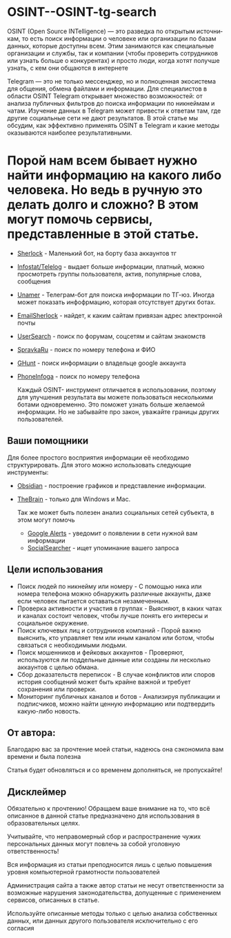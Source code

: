 # OSINT--OSINT-tg-search

OSINT (Open Source INTelligence) — это раз­ведка по откры­тым источни­кам, то есть поиск информа­ции о челове­ке или орга­низа­ции по базам дан­ных, которые дос­тупны всем. Этим занима­ются как спе­циаль­ные орга­низа­ции и служ­бы, так и ком­пании (что­бы про­верить сот­рудни­ков или узнать боль­ше о кон­курен­тах) и прос­то люди, ког­да хотят получ­ше узнать, с кем они обща­ются в интерне­те

Telegram — это не только мессенджер, но и полноценная экосистема для общения, обмена файлами и информации. Для специалистов в области OSINT Telegram открывает множество возможностей: от анализа публичных фильтров до поиска информации по никнеймам и чатам. Изучение данных в Telegram может привести к ответам там, где другие социальные сети не дают результатов. В этой статье мы обсудим, как эффективно применять OSINT в Telegram и какие методы оказываются наиболее результативными.
# Порой нам всем бывает нужно найти информацию на какого либо человека. Но ведь в ручную это делать долго и сложно? В этом могут помочь сервисы, представленные в этой статье.

* [Sherlock](https://t.me/SherlockinfoX_BOT) - Маленький бот, на борту база аккаунтов тг
* [Infostat/Telelog](https://t.me/Teel_log_bot) - выдает больше информации, платный, можно просмотреть группы пользователя, актив, популярные слова, сообщения
* [Unamer](https://t.me/unamer_bot?start) - Телеграм-бот для поиска информации по ТГ-юз. Иногда может показать инфофрмацию, которая отсутствует других ботах.
* [EmailSherlock](http://www.emailsherlock.com/) - найдет, к каким сайтам привязан адрес электронной почты
* [UserSearch](https://usersearch.org/index.php) - поиск по форумам, соцсетям и сайтам знакомств
* [SpravkaRu](http://spra.vkaru.net/) - поиск по номеру телефона и ФИО
* [GHunt](https://github.com/mxrch/GHunt) - поиск информации о владельце google аккаунта
* [PhoneInfoga](https://github.com/sundowndev/phoneinfoga) - поиск по номеру телефона 

  Каждый OSINT- инструмент отличается в использовании, поэтому для улучшения результата вы можете пользоваться несколькими ботами одновременно. Это поможет узнать больше желаемой информации. Но не забывайте про закон, уважайте границы других пользователей.

## Ваши помощники

Для более простого восприятия информации её необходимо структурировать. Для этого можно использовать следующие инструменты:

* [Obsidian](https://obsidian.md/) - построение графиков и представление информации.
* [TheBrain](https://www.thebrain.com/) - только для Windows и Mac.

  Так же может быть полезен анализ социальных сетей субъекта, в этом могут помочь

  * [Google Alerts](https://www.google.com/alerts?hl=ru) - уведомит о появлении в сети нужной вам информации
  * [SocialSearcher](https://www.social-searcher.com/) - ищет упоминание вашего запроса

## Цели использования

* Поиск людей по никнейму или номеру - С помощью ника или номера телефона можно обнаружить различные аккаунты, даже если человек пытается оставаться незамеченным.
*   Проверка активности и участия в группах - Выясняют, в каких чатах и каналах состоит человек, чтобы лучше понять его интересы и социальное окружение.
*    Поиск ключевых лиц и сотрудников компаний - Порой важно выяснить, кто управляет тем или иным каналом или ботом, чтобы связаться с необходимыми людьми.
*    Поиск мошенников и фейковых аккаунтов - Проверяют, используются ли поддельные данные или созданы ли несколько аккаунтов с целью обмана.
*    Сбор доказательств переписок - В случае конфликтов или споров история сообщений может быть крайне важной и требует сохранения или проверки.
*  Мониторинг публичных каналов и ботов - Анализируя публикации и подписчиков, можно найти ценную информацию или подтвердить какую-либо новость.

 ## От автора:

 Благодарю вас за прочтение моей статьи, надеюсь она сэкономила вам времени и была полезна

Статья будет обновляться и со временем дополняться, не пропускайте!
  
  ## Дисклеймер

  Обязательно к прочтению! Обращаем ваше внимание на то, что всё описанное в данной статье предназначено для использования в образовательных целях.

  Учитывайте, что неправомерный сбор и распространение чужих персональных данных могут повлечь за собой уголовную ответственность!

  Вся информация из статьи преподносится лишь с целью повышения уровня компьютерной грамотности пользователей

Администрация сайта а также автор статьи не несут ответственности за возможные нарушения законодательства, допущенные с применением сервисов, описанных в статье.

Используйте описанные методы только с целью анализа собственных данных, или данных другого пользователя исключительно с его согласия
